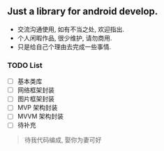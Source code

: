 ## Just a library for android develop.

* 交流沟通使用, 如有不当之处, 欢迎指出.
* 个人闲暇作品, 很少维护, 请勿商用.
* 只是给自己个理由去完成一些事情.

### TODO List
- [ ] 基本类库
- [ ] 网络框架封装
- [ ] 图片框架封装
- [ ] MVP 架构封装
- [ ] MVVM 架构封装
- [ ] 待补充

> 待我代码编成, 娶你为妻可好